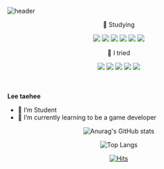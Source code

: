 ![header](https://capsule-render.vercel.app/api?type=waving&color=auto&height=300&section=header&text=Taehee%20Lee%20Github&fontSize=70) 

<div align=center>	
 <p>🌱 Studying</p>
 <img src="https://img.shields.io/badge/Java-007396?style=flat&logo=Java&logoColor=white" />
 <img src="https://img.shields.io/badge/JavaScript-F7DF1E?style=flat&logo=JavaScript&logoColor=white" />   
 <img src="https://img.shields.io/badge/HTML5-E34F26?style=flat&logo=HTML5&logoColor=white" />
 <img src="https://img.shields.io/badge/CSS3-1572B6?style=flat&logo=CSS3&logoColor=white" />
 <img src="https://img.shields.io/badge/Spring-6DB33F?style=flat&logo=Spring&logoColor=white" />
 <img src="https://img.shields.io/badge/Python-0099ff?style=flat&logo=Python&logoColor=white" />
</div>   

<div align=center>
 <p>🌱 I tried</p>
 <img src="https://img.shields.io/badge/VisualStudio-5C2D91?style=flat&logo=VisualStudio&logoColor=white" />   
 <img src="https://img.shields.io/badge/EclipseIDE-2C2255?style=flat&logo=EclipseIDE&logoColor=white" />
 <img src="https://img.shields.io/badge/AndroidStudio-3DDC84?style=flat&logo=AndroidStudio&logoColor=white" />
 <img src="https://img.shields.io/badge/Python-3776AB?style=flat&logo=Python&logoColor=white" />
 <img src="https://img.shields.io/badge/Pycharm-000000?style=flat&logo=Pycharm&logoColor=white" />
</div>
<br/>
<br/>   

**Lee taehee**
- 🌱 I’m Student
- 🌱 I’m currently learning to be a game developer
<!--
- 🔭
- 🌱 I’m currently learning ...
- 👯 I’m looking to collaborate on ...
- 🤔 I’m looking for help with ...
- 💬 Ask me about ...
- 📫 How to reach me: ...
- 😄 Pronouns: ...
- ⚡ Fun fact: ...
-->
<div align=center>
	
![Anurag's GitHub stats](https://github-readme-stats.vercel.app/api?username=leetaehee1&show_icons=true&theme=vue)

</div>

<div align=center>
	
![Top Langs](https://github-readme-stats.vercel.app/api/top-langs/?username=leetaehee1&layout=compact)
 
</div>
<div align=center>   
 
[![Hits](https://hits.seeyoufarm.com/api/count/incr/badge.svg?url=https%3A%2F%2Fgithub.com%2Fleetaehee1&count_bg=%2329BEE4&title_bg=%23555555&icon=&icon_color=%23E7E7E7&title=hits&edge_flat=false)](https://hits.seeyoufarm.com)     
 
</div>
